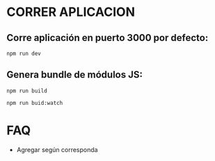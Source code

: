 # CORRER APLICACION

## Corre aplicación en puerto 3000 por defecto:

`npm run dev`

## Genera bundle de módulos JS:

`npm run build`

`npm run buid:watch`

# FAQ

- Agregar según corresponda